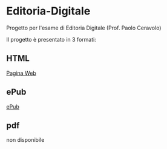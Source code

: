 # Editoria-Digitale
Progetto per l'esame di Editoria Digitale (Prof. Paolo Ceravolo)

Il progetto è presentato in 3 formati:

## HTML
[Pagina Web](https://htmlpreview.github.io/?https://github.com/SimPicc/Editoria-Digitale/blob/main/Progetto/index.html)

## ePub
[ePub](https://htmlpreview.github.io/?https://github.com/SimPicc/Editoria-Digitale/blob/main/Progetto/Sport99.epub)

## pdf
non disponibile
